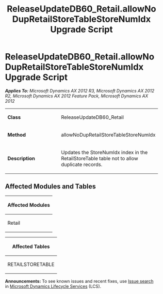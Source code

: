 ﻿---
title: ReleaseUpdateDB60_Retail.allowNoDupRetailStoreTableStoreNumIdx Upgrade Script
TOCTitle: ReleaseUpdateDB60_Retail.allowNoDupRetailStoreTableStoreNumIdx Upgrade Script
ms:assetid: 99d44edc-41fd-c9cf-242c-24c73252e76a
ms:mtpsurl: https://msdn.microsoft.com/en-us/library/JJ686277(v=AX.60)
ms:contentKeyID: 49709980
ms.date: 05/18/2015
mtps_version: v=AX.60
---

# ReleaseUpdateDB60\_Retail.allowNoDupRetailStoreTableStoreNumIdx Upgrade Script 


_**Applies To:** Microsoft Dynamics AX 2012 R3, Microsoft Dynamics AX 2012 R2, Microsoft Dynamics AX 2012 Feature Pack, Microsoft Dynamics AX 2012_

<table>
<colgroup>
<col style="width: 50%" />
<col style="width: 50%" />
</colgroup>
<tbody>
<tr class="odd">
<td><p><strong>Class</strong></p></td>
<td><p>ReleaseUpdateDB60_Retail</p></td>
</tr>
<tr class="even">
<td><p><strong>Method</strong></p></td>
<td><p>allowNoDupRetailStoreTableStoreNumIdx</p></td>
</tr>
<tr class="odd">
<td><p><strong>Description</strong></p></td>
<td><p>Updates the StoreNumIdx index in the RetailStoreTable table not to allow duplicate records.</p></td>
</tr>
</tbody>
</table>


## Affected Modules and Tables

<table>
<colgroup>
<col style="width: 100%" />
</colgroup>
<thead>
<tr class="header">
<th><p>Affected Modules</p></th>
</tr>
</thead>
<tbody>
<tr class="odd">
<td><p>Retail</p></td>
</tr>
</tbody>
</table>


<table>
<colgroup>
<col style="width: 100%" />
</colgroup>
<thead>
<tr class="header">
<th><p>Affected Tables</p></th>
</tr>
</thead>
<tbody>
<tr class="odd">
<td><p>RETAILSTORETABLE</p></td>
</tr>
</tbody>
</table>

  
**Announcements:** To see known issues and recent fixes, use [Issue search](http://go.microsoft.com/fwlink/?linkid=389258) in [Microsoft Dynamics Lifecycle Services](http://go.microsoft.com/fwlink/?linkid=306505) (LCS).

